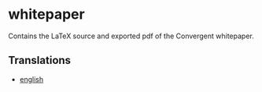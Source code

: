 # whitepaper

Contains the LaTeX source and exported pdf of the Convergent whitepaper.

## Translations

 - [english](pdf/convergent.pdf)
